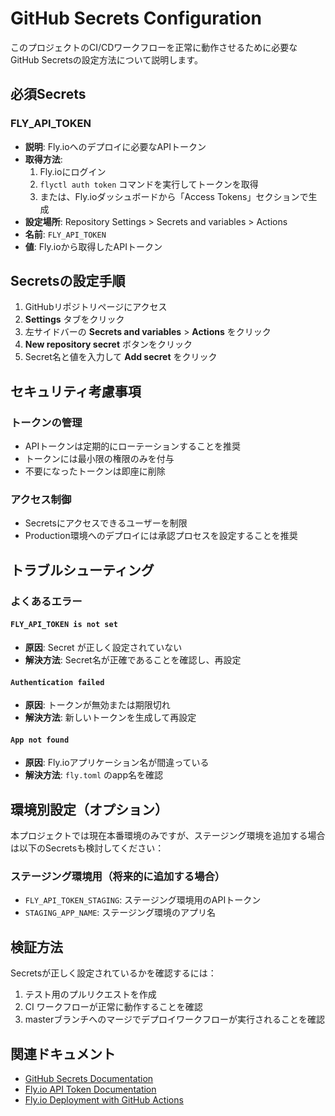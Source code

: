# GitHub Secrets Configuration

このプロジェクトのCI/CDワークフローを正常に動作させるために必要なGitHub Secretsの設定方法について説明します。

## 必須Secrets

### FLY_API_TOKEN
- **説明**: Fly.ioへのデプロイに必要なAPIトークン
- **取得方法**:
  1. Fly.ioにログイン
  2. `flyctl auth token` コマンドを実行してトークンを取得
  3. または、Fly.ioダッシュボードから「Access Tokens」セクションで生成
- **設定場所**: Repository Settings > Secrets and variables > Actions
- **名前**: `FLY_API_TOKEN`
- **値**: Fly.ioから取得したAPIトークン

## Secretsの設定手順

1. GitHubリポジトリページにアクセス
2. **Settings** タブをクリック
3. 左サイドバーの **Secrets and variables** > **Actions** をクリック
4. **New repository secret** ボタンをクリック
5. Secret名と値を入力して **Add secret** をクリック

## セキュリティ考慮事項

### トークンの管理
- APIトークンは定期的にローテーションすることを推奨
- トークンには最小限の権限のみを付与
- 不要になったトークンは即座に削除

### アクセス制御
- Secretsにアクセスできるユーザーを制限
- Production環境へのデプロイには承認プロセスを設定することを推奨

## トラブルシューティング

### よくあるエラー

#### `FLY_API_TOKEN is not set`
- **原因**: Secret が正しく設定されていない
- **解決方法**: Secret名が正確であることを確認し、再設定

#### `Authentication failed`
- **原因**: トークンが無効または期限切れ
- **解決方法**: 新しいトークンを生成して再設定

#### `App not found`
- **原因**: Fly.ioアプリケーション名が間違っている
- **解決方法**: `fly.toml` のapp名を確認

## 環境別設定（オプション）

本プロジェクトでは現在本番環境のみですが、ステージング環境を追加する場合は以下のSecretsも検討してください：

### ステージング環境用（将来的に追加する場合）
- `FLY_API_TOKEN_STAGING`: ステージング環境用のAPIトークン
- `STAGING_APP_NAME`: ステージング環境のアプリ名

## 検証方法

Secretsが正しく設定されているかを確認するには：

1. テスト用のプルリクエストを作成
2. CI ワークフローが正常に動作することを確認
3. masterブランチへのマージでデプロイワークフローが実行されることを確認

## 関連ドキュメント

- [GitHub Secrets Documentation](https://docs.github.com/en/actions/security-guides/encrypted-secrets)
- [Fly.io API Token Documentation](https://fly.io/docs/flyctl/auth-token/)
- [Fly.io Deployment with GitHub Actions](https://fly.io/docs/app-guides/continuous-deployment-with-github-actions/)